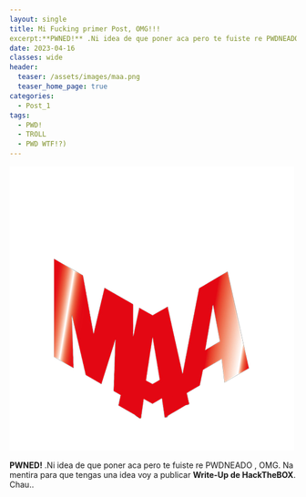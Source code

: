 ```yaml
---
layout: single
title: Mi Fucking primer Post, OMG!!!
excerpt:**PWNED!** .Ni idea de que poner aca pero te fuiste re PWDNEADO , OMG. Na mentira para que tengas una idea voy a publicar **Write-Up de HackTheBOX**. Chau.. 
date: 2023-04-16
classes: wide
header:
  teaser: /assets/images/maa.png
  teaser_home_page: true
categories:
  - Post_1
tags:
  - PWD!
  - TROLL
  - PWD WTF!?)
---
```


![](/assets/images/maa.png)

**PWNED!** .Ni idea de que poner aca pero te fuiste re PWDNEADO , OMG. Na mentira para que tengas una idea voy a publicar **Write-Up de HackTheBOX**. Chau..
